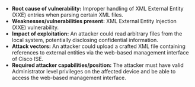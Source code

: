 - **Root cause of vulnerability:** Improper handling of XML External Entity (XXE) entries when parsing certain XML files.
- **Weaknesses/vulnerabilities present:** XML External Entity Injection (XXE) vulnerability.
- **Impact of exploitation:** An attacker could read arbitrary files from the local system, potentially disclosing confidential information.
- **Attack vectors:** An attacker could upload a crafted XML file containing references to external entities via the web-based management interface of Cisco ISE.
- **Required attacker capabilities/position:** The attacker must have valid Administrator level privileges on the affected device and be able to access the web-based management interface.